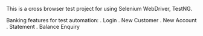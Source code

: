 This is a cross browser test project for using Selenium WebDriver, TestNG.

Banking features for test automation:
. Login
. New Customer
. New Account
. Statement
. Balance Enquiry
